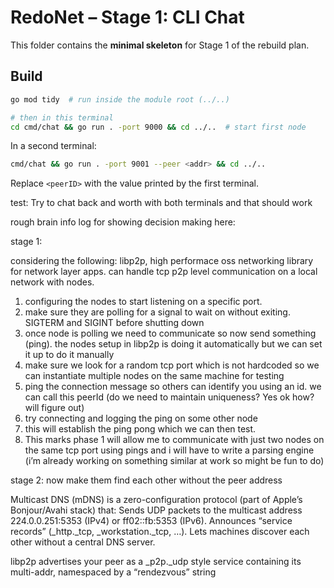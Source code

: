 # RedoNet – Stage 1: CLI Chat

This folder contains the **minimal skeleton** for Stage 1 of the rebuild plan.

## Build

```bash
go mod tidy  # run inside the module root (../..)

# then in this terminal
cd cmd/chat && go run . -port 9000 && cd ../..  # start first node
```

In a second terminal:

```bash
cmd/chat && go run . -port 9001 --peer <addr> && cd ../..
```

Replace `<peerID>` with the value printed by the first terminal. 


test: Try to chat back and worth with both terminals and that should work


rough brain info log for showing decision making here: 



stage 1:


considering the following: libp2p, high performace oss networking library for network layer apps. can handle tcp p2p level communication on a local network with nodes.
1. configuring the nodes to start listening on a specific port.
2. make sure they are polling for a signal to wait on without exiting. SIGTERM and SIGINT before shutting down
3. once node is polling we need to communicate so now send something (ping). the nodes setup in libp2p is doing it automatically but we can set it up to do it manually
4. make sure we look for a random tcp port which is not hardcoded so we can instantiate multiple nodes on the same machine for testing
5. ping the connection message so others can identify you using an id. we can call this peerId (do we need to maintain uniqueness? Yes ok how? will figure out)
6. try connecting and logging the ping on some other node
7. this will establish the ping pong which we can then test.
8. This marks phase 1 will allow me to communicate with just two nodes on the same tcp port using pings and i will have to write a parsing engine (i’m already working on something similar at work so might be fun to do)



stage 2: now make them find each other without the peer address

Multicast DNS (mDNS) is a zero-configuration protocol (part of Apple’s Bonjour/Avahi stack) that:
Sends UDP packets to the multicast address 224.0.0.251:5353 (IPv4) or ff02::fb:5353 (IPv6).
Announces “service records” (_http._tcp, _workstation._tcp, …).
Lets machines discover each other without a central DNS server.

libp2p advertises your peer as a _p2p._udp style service containing its multi-addr, namespaced by a “rendezvous” string